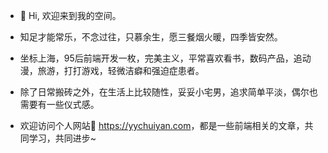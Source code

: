 - 👋 Hi, 欢迎来到我的空间。

- 知足才能常乐，不念过往，只慕余生，愿三餐烟火暖，四季皆安然。
- 坐标上海，95后前端开发一枚，完美主义，平常喜欢看书，数码产品，追动漫，旅游，打打游戏，轻微洁癖和强迫症患者。
- 除了日常搬砖之外，在生活上比较随性，妥妥小宅男，追求简单平淡，偶尔也需要有一些仪式感。

- 欢迎访问个人网站🏡 <a href="https://yychuiyan.com" target="_blank">https://yychuiyan.com</a>，都是一些前端相关的文章，共同学习，共同进步~
